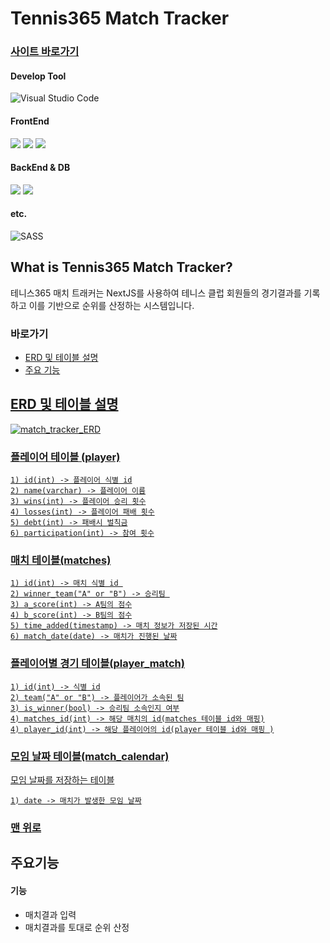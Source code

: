 
# Tennis365 Match Tracker
### <a href="https://tennis365-management.vercel.app/win-rate">사이트 바로가기</a>

#### Develop Tool

![Visual Studio Code](https://img.shields.io/badge/Visual%20Studio%20Code-0078d7.svg?style=for-the-badge&logo=visual-studio-code&logoColor=white)

#### FrontEnd

<img src="https://img.shields.io/badge/NextJS-v14.2.5-green.svg" /> <img src="https://img.shields.io/badge/typescipt-v5-blue.svg" />
<img src="https://img.shields.io/badge/js_cookie-v1.0.2-blue.svg" /> 

#### BackEnd & DB
<img src="https://img.shields.io/badge/PostgreSQL-316192?logo=postgresql&logoColor=white" /> <img src="https://img.shields.io/badge/pg-v8.12.0-green.svg" />

#### etc.
![SASS](https://img.shields.io/badge/Vercel-black.svg?style=for-the-badge&logo=VERCEL&logoColor=white)


## What is Tennis365 Match Tracker?

테니스365 매치 트래커는 NextJS를 사용하여 테니스 클럽 회원들의 경기결과를 기록하고 이를 기반으로 순위를 산정하는 시스템입니다. 

### <span id='top'>바로가기</span>

- <a href="#erd">ERD 및 테이블 설명</span>
- <a href="#main-features">주요 기능</span>
<!-- - <a href="#screen">스크린샷</span> -->

## <span id="erd">ERD 및 테이블 설명</span>

![match_tracker_ERD](https://github.com/user-attachments/assets/145796ac-bbc9-4183-924f-340916453773)

### 플레이어 테이블 (player)

```
1) id(int) -> 플레이어 식별 id
2) name(varchar) -> 플레이어 이름
3) wins(int) -> 플레이어 승리 횟수
4) losses(int) -> 플레이어 패배 횟수
5) debt(int) -> 패배시 벌칙금
6) participation(int) -> 참여 횟수
```

### 매치 테이블(matches)
```
1) id(int) -> 매치 식별 id 
2) winner_team("A" or "B") -> 승리팀 
3) a_score(int) -> A팀의 점수
4) b_score(int) -> B팀의 점수
5) time_added(timestamp) -> 매치 정보가 저장된 시간
6) match_date(date) -> 매치가 진행된 날짜
```

### 플레이어별 경기 테이블(player_match)
```
1) id(int) -> 식별 id
2) team("A" or "B") -> 플레이어가 소속된 팀
3) is_winner(bool) -> 승리팀 소속인지 여부
4) matches_id(int) -> 해당 매치의 id(matches 테이블 id와 매핑)
4) player_id(int) -> 해당 플레이어의 id(player 테이블 id와 매핑 )
```

### 모임 날짜 테이블(match_calendar)
모임 날짜를 저장하는 테이블
```
1) date -> 매치가 발생한 모임 날짜
```



 ### <a href="#top">맨 위로</a>

## <span id="main-features">주요기능</span>

#### <span id="features">기능</span>

- 매치결과 입력
- 매치결과를 토대로 순위 산정


<!-- - <a href="https://github.com/flexing1010/Tennis365/blob/main/%EA%B8%B0%EB%8A%A5/transaction.md">결제 프로세스  -->




<br />

<!-- ## 스크린샷

### 메인화면

![365-main1](https://user-images.githubusercontent.com/79352105/137310442-78b7bbfb-9742-4b59-ab25-050041e23169.gif)

### 메인화면(모바일)

![365-main(mobile)](https://user-images.githubusercontent.com/79352105/137310446-8c019311-a6d8-488b-ac14-0ade3ce51cd4.gif)

### <a href="#top">맨 위로</a> --> 
